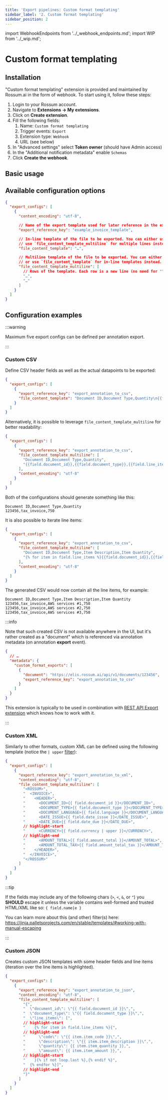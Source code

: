 ```yaml
---
title: 'Export pipelines: Custom format templating'
sidebar_label: '2. Custom format templating'
sidebar_position: 2
---
```


import WebhookEndpoints from '../\_webhook_endpoints.md';
import WIP from '../\_wip.md';

# Custom format templating

## Installation

"Custom format templating" extension is provided and maintained by Rossum.ai in the form of webhook. To start using it, follow these steps:

1. Login to your Rossum account.
1. Navigate to **Extensions → My extensions**.
1. Click on **Create extension**.
1. Fill the following fields:
   1. Name: `Custom format templating`
   1. Trigger events: `Export`
   1. Extension type: `Webhook`
   1. URL (see below)
1. In "Advanced settings" select **Token owner** (should have Admin access)
1. In the "Additional notification metadata" enable `Schemas`
1. Click **Create the webhook**.

<WIP />

<WebhookEndpoints
  eu1="https://elis.custom-format-templating.rossum-ext.app/"
  eu2="https://shared-eu2.custom-format-templating.rossum-ext.app/"
  us="https://us.custom-format-templating.rossum-ext.app/"
  jp="https://shared-jp.custom-format-templating.rossum-ext.app/"
/>

## Basic usage

<WIP issue="https://github.com/rossumai/university/issues/382" />

## Available configuration options

```json
{
  "export_configs": [
    {
      "content_encoding": "utf-8",

      // Name of the export template used for later reference in the export pipeline.
      "export_reference_key": "example_invoice_template",

      // In-line template of the file to be exported. You can either use this in-line version or
      // use `file_content_template_multiline` for multiple lines instead.
      "file_content_template": "…",

      // Multiline template of the file to be exported. You can either use this multipline version
      // or use `file_content_template` for in-line templates instead.
      "file_content_template_multiline": [
        // Rows of the template. Each row is a new line (no need for "\n" separators).
        "…",
        "…"
      ]
    }
  ]
}
```

## Configuration examples

:::warning

Maximum five export configs can be defined per annotation export.

:::

### Custom CSV

Define CSV header fields as well as the actual datapoints to be exported:

```json
{
  "export_configs": [
    {
      "export_reference_key": "export_annotation_to_csv",
      "file_content_template": "Document ID,Document Type,Quantity\n{{field.document_id}},{{field.document_type}},{{field.line_items[0].item_quantity}}"
    }
  ]
}
```

Alternatively, it is possible to leverage `file_content_template_multiline` for better readability:

```json
{
  "export_configs": [
    {
      "export_reference_key": "export_annotation_to_csv",
      "file_content_template_multiline": [
        "Document ID,Document Type,Quantity",
        "{{field.document_id}},{{field.document_type}},{{field.line_items[0].item_quantity}}"
      ],
      "content_encoding": "utf-8"
    }
  ]
}
```

Both of the configurations should generate something like this:

```csv
Document ID,Document Type,Quantity
123456,tax_invoice,750
```

It is also possible to iterate line items:

```json
{
  "export_configs": [
    {
      "export_reference_key": "export_annotation_to_csv",
      "file_content_template_multiline": [
        "Document ID,Document Type,Item Description,Item Quantity",
        "{% for item in field.line_items %}{{field.document_id}},{{field.document_type}},{{item.item_description}},{{item.item_quantity}}\n{% endfor %}"
      ],
      "content_encoding": "utf-8"
    }
  ]
}
```

The generated CSV would now contain all the line items, for example:

```csv
Document ID,Document Type,Item Description,Item Quantity
123456,tax_invoice,AWS services #1,750
123456,tax_invoice,AWS services #2,750
123456,tax_invoice,AWS services #3,750
```

:::info

Note that such created CSV is not available anywhere in the UI, but it's rather created as a "document" which is referenced via annotation metadata (on annotation **export** event).

```json
{
  // …
  "metadata": {
    "custom_format_exports": [
      {
        "document": "https://elis.rossum.ai/api/v1/documents/123456",
        "export_reference_key": "export_annotation_to_csv"
      }
    ]
  }
}
```

This extension is typically to be used in combination with [REST API Export extension](./rest-api-export.md) which knows how to work with it.

:::

### Custom XML

Similarly to other formats, custom XML can be defined using the following template (notice the `| upper` [filter](https://jinja.palletsprojects.com/en/stable/templates/#filters)):

```json
{
  "export_configs": [
    {
      "export_reference_key": "export_annotation_to_xml",
      "content_encoding": "utf-8",
      "file_content_template_multiline": [
        "<ROSSUM>",
        "  <INVOICE>",
        "    <HEADER>",
        "      <DOCUMENT_ID>{{ field.document_id }}</DOCUMENT_ID>",
        "      <DOCUMENT_TYPE>{{ field.document_type }}</DOCUMENT_TYPE>",
        "      <DOCUMENT_LANGUAGE>{{ field.language }}</DOCUMENT_LANGUAGE>",
        "      <DATE_ISSUE>{{ field.date_issue }}</DATE_ISSUE>",
        "      <DATE_DUE>{{ field.date_due }}</DATE_DUE>",
        // highlight-start
        "      <CURRENCY>{{ field.currency | upper }}</CURRENCY>",
        // highlight-end
        "      <AMOUNT_TOTAL>{{ field.amount_total }}</AMOUNT_TOTAL>",
        "      <AMOUNT_TOTAL_TAX>{{ field.amount_total_tax }}</AMOUNT_TOTAL_TAX>",
        "    </HEADER>",
        "  </INVOICE>",
        "</ROSSUM>"
      ]
    }
  ]
}
```

:::tip

If the fields may include any of the following chars (`>`, `<`, `&`, or `"`) you **SHOULD** escape it unless the variable contains well-formed and trusted HTML/XML like so: `{ field.name|e }`

You can learn more about this (and other) filter(s) here: https://jinja.palletsprojects.com/en/stable/templates/#working-with-manual-escaping

:::

### Custom JSON

Creates custom JSON templates with some header fields and line items (iteration over the line items is highlighted).

```json
{
  "export_configs": [
    {
      "export_reference_key": "export_annotation_to_json",
      "content_encoding": "utf-8",
      "file_content_template_multiline": [
        "{",
        "  \"document_id\": \"{{ field.document_id }}\",",
        "  \"document_type\": \"{{ field.document_type }}\",",
        "  \"line_items\": [",
        // highlight-start
        "    {% for item in field.line_items %}{",
        // highlight-end
        "      \"code\": \"{{ item.item_code }}\",",
        "      \"description\": \"{{ item.item_description }}\",",
        "      \"quantity\": {{ item.item_quantity }},",
        "      \"amount\": {{ item.item_amount }},",
        // highlight-start
        "    }{% if not loop.last %},{% endif %}",
        "  {% endfor %}]",
        // highlight-end
        "}"
      ]
    }
  ]
}
```
